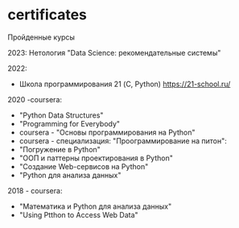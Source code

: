 # certificates
Пройденные курсы

 
2023:
Нетология "Data Science:  рекомендательные системы"

2022:
 - Школа программирования 21 (C, Python)
   https://21-school.ru/

2020 -coursera:
  - "Python Data Structures"
  - "Programming for Everybody"
  - coursera - "Основы программирования на Python"
  - coursera - специализация: "Проограммирование на питон":
  - "Погружение в Python"
  - "ООП и паттерны проектирования в Python"
  - "Создание Web-сервисов на Python"
  - "Python для анализа данных"
  
2018 - coursera:
  - "Математика и Python для анализа данных"
  - "Using Ptthon to Access Web Data"
